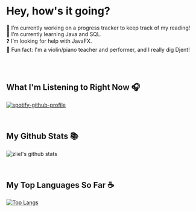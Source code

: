 # Hey, how's it going?

🔭 I’m currently working on a progress tracker to keep track of my reading!<br>
🌱 I’m currently learning Java and SQL.<br>
❓  I’m looking for help with JavaFX. <br>
🎵 Fun fact: I'm a violin/piano teacher and performer, and I really dig Djent!

<br>
<br>

## What I'm Listening to Right Now 🎧
[![spotify-github-profile](https://spotify-github-profile.vercel.app/api/view?uid=busterfreeze&cover_image=true&theme=default)](https://github.com/kittinan/spotify-github-profile)

<br>

## My Github Stats 📚
![zliel's github stats](https://github-readme-stats.vercel.app/api?username=zliel&show_icons=true&theme=tokyonight)

<br>

## My Top Languages So Far ☕ <br>

[![Top Langs](https://github-readme-stats.vercel.app/api/top-langs/?username=zliel&layout=compact&theme=tokyonight)](https://github.com/zliel/github-readme-stats)

